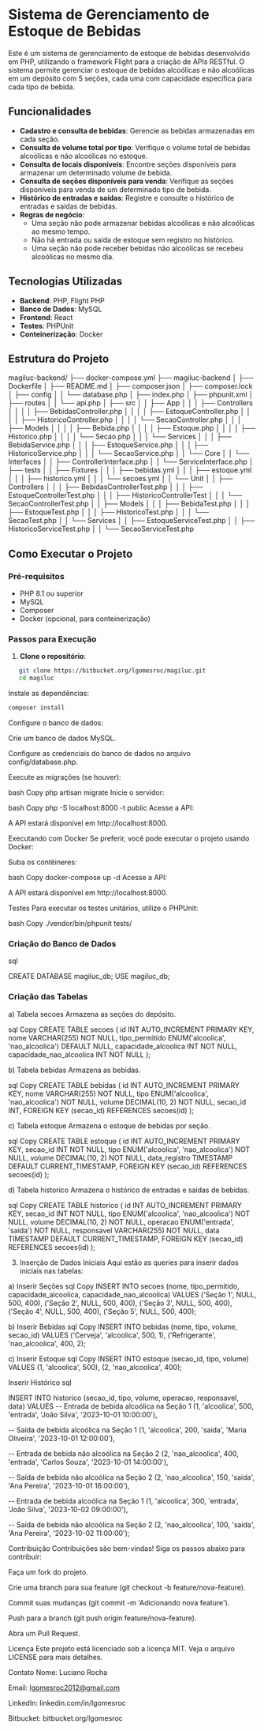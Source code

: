 # Sistema de Gerenciamento de Estoque de Bebidas

Este é um sistema de gerenciamento de estoque de bebidas desenvolvido em PHP, utilizando o framework Flight para a criação de APIs RESTful. O sistema permite gerenciar o estoque de bebidas alcoólicas e não alcoólicas em um depósito com 5 seções, cada uma com capacidade específica para cada tipo de bebida.

## Funcionalidades

- **Cadastro e consulta de bebidas**: Gerencie as bebidas armazenadas em cada seção.
- **Consulta de volume total por tipo**: Verifique o volume total de bebidas alcoólicas e não alcoólicas no estoque.
- **Consulta de locais disponíveis**: Encontre seções disponíveis para armazenar um determinado volume de bebida.
- **Consulta de seções disponíveis para venda**: Verifique as seções disponíveis para venda de um determinado tipo de bebida.
- **Histórico de entradas e saídas**: Registre e consulte o histórico de entradas e saídas de bebidas.
- **Regras de negócio**:
  - Uma seção não pode armazenar bebidas alcoólicas e não alcoólicas ao mesmo tempo.
  - Não há entrada ou saída de estoque sem registro no histórico.
  - Uma seção não pode receber bebidas não alcoólicas se recebeu alcoólicas no mesmo dia.

## Tecnologias Utilizadas

- **Backend**: PHP, Flight PHP
- **Banco de Dados**: MySQL
- **Frontend**: React
- **Testes**: PHPUnit
- **Conteinerização**: Docker

## Estrutura do Projeto
magiluc-backend/
├── docker-compose.yml
├── magiluc-backend
│ ├── Dockerfile
│ ├── README.md
│ ├── composer.json
│ ├── composer.lock
│ ├── config
│ │ └── database.php
│ ├── index.php
│ ├── phpunit.xml
│ ├── routes
│ │ └── api.php
│ ├── src
│ │ ├── App
│ │ │ ├── Controllers
│ │ │ │ ├── BebidasController.php
│ │ │ │ ├── EstoqueController.php
│ │ │ │ ├── HistoricoController.php
│ │ │ │ └── SecaoController.php
│ │ │ ├── Models
│ │ │ │ ├── Bebida.php
│ │ │ │ ├── Estoque.php
│ │ │ │ ├── Historico.php
│ │ │ │ └── Secao.php
│ │ │ └── Services
│ │ │ ├── BebidaService.php
│ │ │ ├── EstoqueService.php
│ │ │ ├── HistoricoService.php
│ │ │ └── SecaoService.php
│ │ └── Core
│ │ └── Interfaces
│ │ ├── ControllerInterface.php
│ │ └── ServiceInterface.php
│ ├── tests
│ │ ├── Fixtures
│ │ │ ├── bebidas.yml
│ │ │ ├── estoque.yml
│ │ │ ├── historico.yml
│ │ │ └── secoes.yml
│ │ └── Unit
│ │ ├── Controllers
│ │ │ ├── BebidasControllerTest.php
│ │ │ ├── EstoqueControllerTest.php
│ │ │ ├── HistoricoControllerTest
│ │ │ └── SecaoControllerTest.php
│ │ ├── Models
│ │ │ ├── BebidaTest.php
│ │ │ ├── EstoqueTest.php
│ │ │ ├── HistoricoTest.php
│ │ │ └── SecaoTest.php
│ │ └── Services
│ │ ├── EstoqueServiceTest.php
│ │ ├── HistoricoServiceTest.php
│ │ └── SecaoServiceTest.php



## Como Executar o Projeto

### Pré-requisitos

- PHP 8.1 ou superior
- MySQL
- Composer
- Docker (opcional, para conteinerização)

### Passos para Execução

1. **Clone o repositório**:
```bash
   git clone https://bitbucket.org/lgomesroc/magiluc.git
   cd magiluc
```
Instale as dependências:

```bash
composer install
```
Configure o banco de dados:

Crie um banco de dados MySQL.

Configure as credenciais do banco de dados no arquivo config/database.php.

Execute as migrações (se houver):

bash
Copy
php artisan migrate
Inicie o servidor:

bash
Copy
php -S localhost:8000 -t public
Acesse a API:

A API estará disponível em http://localhost:8000.

Executando com Docker
Se preferir, você pode executar o projeto usando Docker:

Suba os contêineres:

bash
Copy
docker-compose up -d
Acesse a API:

A API estará disponível em http://localhost:8000.

Testes
Para executar os testes unitários, utilize o PHPUnit:

bash
Copy
./vendor/bin/phpunit tests/


### Criação do Banco de Dados

sql

CREATE DATABASE magiluc_db;
USE magiluc_db;

### Criação das Tabelas


a) Tabela secoes
Armazena as seções do depósito.

sql
Copy
CREATE TABLE secoes (
    id INT AUTO_INCREMENT PRIMARY KEY,
    nome VARCHAR(255) NOT NULL,
    tipo_permitido ENUM('alcoolica', 'nao_alcoolica') DEFAULT NULL,
    capacidade_alcoolica INT NOT NULL,
    capacidade_nao_alcoolica INT NOT NULL
);

b) Tabela bebidas
Armazena as bebidas.

sql
Copy
CREATE TABLE bebidas (
    id INT AUTO_INCREMENT PRIMARY KEY,
    nome VARCHAR(255) NOT NULL,
    tipo ENUM('alcoolica', 'nao_alcoolica') NOT NULL,
    volume DECIMAL(10, 2) NOT NULL,
    secao_id INT,
    FOREIGN KEY (secao_id) REFERENCES secoes(id)
);

c) Tabela estoque
Armazena o estoque de bebidas por seção.

sql
Copy
CREATE TABLE estoque (
    id INT AUTO_INCREMENT PRIMARY KEY,
    secao_id INT NOT NULL,
    tipo ENUM('alcoolica', 'nao_alcoolica') NOT NULL,
    volume DECIMAL(10, 2) NOT NULL,
    data_registro TIMESTAMP DEFAULT CURRENT_TIMESTAMP,
    FOREIGN KEY (secao_id) REFERENCES secoes(id)
);

d) Tabela historico
Armazena o histórico de entradas e saídas de bebidas.

sql
Copy
CREATE TABLE historico (
    id INT AUTO_INCREMENT PRIMARY KEY,
    secao_id INT NOT NULL,
    tipo ENUM('alcoolica', 'nao_alcoolica') NOT NULL,
    volume DECIMAL(10, 2) NOT NULL,
    operacao ENUM('entrada', 'saida') NOT NULL,
    responsavel VARCHAR(255) NOT NULL,
    data TIMESTAMP DEFAULT CURRENT_TIMESTAMP,
    FOREIGN KEY (secao_id) REFERENCES secoes(id)
);

3. Inserção de Dados Iniciais
Aqui estão as queries para inserir dados iniciais nas tabelas:

a) Inserir Seções
sql
Copy
INSERT INTO secoes (nome, tipo_permitido, capacidade_alcoolica, capacidade_nao_alcoolica) VALUES
('Seção 1', NULL, 500, 400),
('Seção 2', NULL, 500, 400),
('Seção 3', NULL, 500, 400),
('Seção 4', NULL, 500, 400),
('Seção 5', NULL, 500, 400);

b) Inserir Bebidas
sql
Copy
INSERT INTO bebidas (nome, tipo, volume, secao_id) VALUES
('Cerveja', 'alcoolica', 500, 1),
('Refrigerante', 'nao_alcoolica', 400, 2);

c) Inserir Estoque
sql
Copy
INSERT INTO estoque (secao_id, tipo, volume) VALUES
(1, 'alcoolica', 500),
(2, 'nao_alcoolica', 400);

Inserir Histórico
sql

INSERT INTO historico (secao_id, tipo, volume, operacao, responsavel, data) VALUES
-- Entrada de bebida alcoólica na Seção 1
(1, 'alcoolica', 500, 'entrada', 'João Silva', '2023-10-01 10:00:00'),

-- Saída de bebida alcoólica na Seção 1
(1, 'alcoolica', 200, 'saida', 'Maria Oliveira', '2023-10-01 12:00:00'),

-- Entrada de bebida não alcoólica na Seção 2
(2, 'nao_alcoolica', 400, 'entrada', 'Carlos Souza', '2023-10-01 14:00:00'),

-- Saída de bebida não alcoólica na Seção 2
(2, 'nao_alcoolica', 150, 'saida', 'Ana Pereira', '2023-10-01 16:00:00'),

-- Entrada de bebida alcoólica na Seção 1
(1, 'alcoolica', 300, 'entrada', 'João Silva', '2023-10-02 09:00:00'),

-- Saída de bebida não alcoólica na Seção 2
(2, 'nao_alcoolica', 100, 'saida', 'Ana Pereira', '2023-10-02 11:00:00');






Contribuição
Contribuições são bem-vindas! Siga os passos abaixo para contribuir:

Faça um fork do projeto.

Crie uma branch para sua feature (git checkout -b feature/nova-feature).

Commit suas mudanças (git commit -m 'Adicionando nova feature').

Push para a branch (git push origin feature/nova-feature).

Abra um Pull Request.

Licença
Este projeto está licenciado sob a licença MIT. Veja o arquivo LICENSE para mais detalhes.

Contato
Nome: Luciano Rocha

Email: lgomesroc2012@gmail.com

LinkedIn: linkedin.com/in/lgomesroc

Bitbucket: bitbucket.org/lgomesroc

